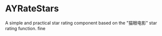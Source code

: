 # AYRateStars
A simple and practical star rating component based on the "猫眼电影" star rating function.
fine
